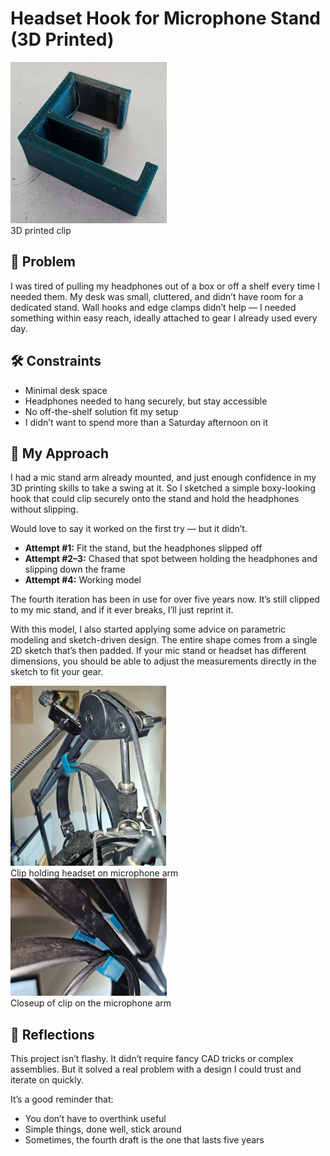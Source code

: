 # Headset Hook for Microphone Stand (3D Printed)

![Printed Headset Clip](images/printed_clip_small.jpg)  
3D printed clip  

## 🧩 Problem

I was tired of pulling my headphones out of a box or off a shelf every time I needed them. My desk was small, cluttered, and didn’t have room for a dedicated stand. Wall hooks and edge clamps didn’t help — I needed something within easy reach, ideally attached to gear I already used every day.

## 🛠️ Constraints

- Minimal desk space  
- Headphones needed to hang securely, but stay accessible  
- No off-the-shelf solution fit my setup  
- I didn’t want to spend more than a Saturday afternoon on it

## 🧠 My Approach

I had a mic stand arm already mounted, and just enough confidence in my 3D printing skills to take a swing at it. So I sketched a simple boxy-looking hook that could clip securely onto the stand and hold the headphones without slipping.  

Would love to say it worked on the first try — but it didn’t.

- **Attempt #1:** Fit the stand, but the headphones slipped off  
- **Attempt #2–3:** Chased that spot between holding the headphones and slipping down the frame    
- **Attempt #4:** Working model  

The fourth iteration has been in use for over five years now. It’s still clipped to my mic stand, and if it ever breaks, I’ll just reprint it.  

With this model, I also started applying some advice on parametric modeling and sketch-driven design. The entire shape comes from a single 2D sketch that’s then padded.  If your mic stand or headset has different dimensions, you should be able to adjust the measurements directly in the sketch to fit your gear.

![Clip holding headset](images/clip_in_use_small.jpg)  
Clip holding headset on microphone arm  
![Clip closeup shot](images/clip_closeup_small.jpg)  
Closeup of clip on the microphone arm  

## 💬 Reflections

This project isn’t flashy. It didn’t require fancy CAD tricks or complex assemblies. But it solved a real problem with a design I could trust and iterate on quickly.

It’s a good reminder that:

- You don’t have to overthink useful  
- Simple things, done well, stick around  
- Sometimes, the fourth draft is the one that lasts five years
